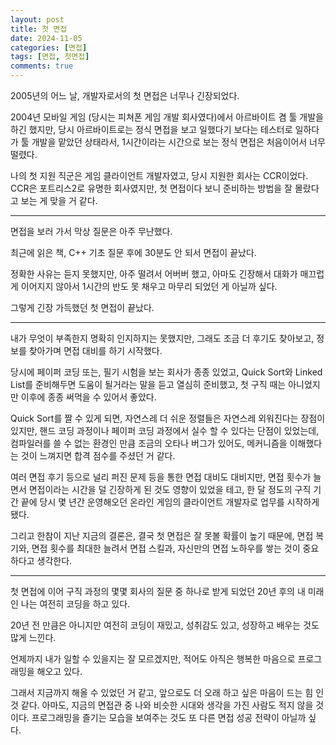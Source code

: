 ```yaml
---
layout: post
title: 첫 면접
date: 2024-11-05
categories: [면접]
tags: [면접, 첫면접]
comments: true
---
```


2005년의 어느 날, 개발자로서의 첫 면접은 너무나 긴장되었다.

2004년 모바일 게임 (당시는 피쳐폰 게임 개발 회사였다)에서 아르바이트 겸 툴 개발을 하긴 했지만, 당시 아르바이트로는 정식 면접을 보고 일했다기 보다는 테스터로 일하다가 툴 개발을 맡았던 상태라서, 1시간이라는 시간으로 보는 정식 면접은 처음이어서 너무 떨렸다.

나의 첫 지원 직군은 게임 클라이언트 개발자였고, 당시 지원한 회사는 CCR이었다. CCR은 포트리스2로 유명한 회사였지만, 첫 면접이다 보니 준비하는 방법을 잘 몰랐다고 보는 게 맞을 거 같다.

---

면접을 보러 가서 막상 질문은 아주 무난했다.

최근에 읽은 책, C++ 기초 질문 후에 30분도 안 되서 면접이 끝났다.

정확한 사유는 듣지 못했지만, 아주 떨려서 어버버 했고, 아마도 긴장해서 대화가 매끄럽게 이어지지 않아서 1시간의 반도 못 채우고 마무리 되었던 게 아닐까 싶다.

그렇게 긴장 가득했던 첫 면접이 끝났다.

---

내가 무엇이 부족한지 명확히 인지하지는 못했지만, 그래도 조금 더 후기도 찾아보고, 정보를 찾아가며 면접 대비를 하기 시작했다.

당시에 페이퍼 코딩 또는, 필기 시험을 보는 회사가 종종 있었고, Quick Sort와 Linked List를 준비해두면 도움이 될거라는 말을 듣고 열심히 준비했고, 첫 구직 때는 아니었지만 이후에 종종 써먹을 수 있어서 좋았다.

Quick Sort를 짤 수 있게 되면, 자연스레 더 쉬운 정렬들은 자연스레 외워진다는 장점이 있지만, 핸드 코딩 과정이나 페이퍼 코딩 과정에서 실수 할 수 있다는 단점이 있었는데, 컴파일러를 쓸 수 없는 환경인 만큼 조금의 오타나 버그가 있어도, 메커니즘을 이해했다는 것이 느껴지면 합격 점수를 주셨던 거 같다.

여러 면접 후기 등으로 널리 퍼진 문제 등을 통한 면접 대비도 대비지만, 면접 횟수가 늘면서 면접이라는 시간을 덜 긴장하게 된 것도 영향이 있었을 테고, 한 달 정도의 구직 기간 끝에 당시 몇 년간 운영해오던 온라인 게임의 클라이언트 개발자로 업무를 시작하게 됐다.

그리고 한참이 지난 지금의 결론은, 결국 첫 면접은 잘 못볼 확률이 높기 때문에, 면접 복기와, 면접 횟수를 최대한 늘려서 면접 스킬과, 자신만의 면접 노하우를 쌓는 것이 중요하다고 생각한다.

---

첫 면접에 이어 구직 과정의 몇몇 회사의 질문 중 하나로 받게 되었던 20년 후의 내 미래인 나는 여전히 코딩을 하고 있다.

20년 전 만큼은 아니지만 여전히 코딩이 재밌고, 성취감도 있고, 성장하고 배우는 것도 많게 느낀다.

언제까지 내가 일할 수 있을지는 잘 모르겠지만, 적어도 아직은 행복한 마음으로 프로그래밍을 해오고 있다.

그래서 지금까지 해올 수 있었던 거 같고, 앞으로도 더 오래 하고 싶은 마음이 드는 힘 인 것 같다. 아마도, 지금의 면접관 중 나와 비슷한 시대와 생각을 가진 사람도 적지 않을 것이다. 프로그래밍을 즐기는 모습을 보여주는 것도 또 다른 면접 성공 전략이 아닐까 싶다.